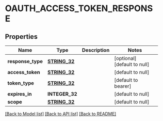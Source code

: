 # OAUTH_ACCESS_TOKEN_RESPONSE

## Properties
Name | Type | Description | Notes
------------ | ------------- | ------------- | -------------
**response_type** | [**STRING_32**](STRING_32.md) |  | [optional] [default to null]
**access_token** | [**STRING_32**](STRING_32.md) |  | [default to null]
**token_type** | [**STRING_32**](STRING_32.md) |  | [default to bearer]
**expires_in** | **INTEGER_32** |  | [default to null]
**scope** | [**STRING_32**](STRING_32.md) |  | [default to null]

[[Back to Model list]](../README.md#documentation-for-models) [[Back to API list]](../README.md#documentation-for-api-endpoints) [[Back to README]](../README.md)


